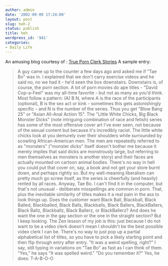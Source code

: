 ```yaml
---
author: admin
date: '2002-09-09 17:24:00'
layout: post
slug: heh-2
status: publish
title: heh
wordpress_id: '941'
categories:
- Daily Life
---
```


An amusing blog courtesy of : [True Porn Clerk
Stories](http://www.improvisation.ws/mb/showthread.php?s=b627ddf7bff53053ae23b57b2858366f&threadid=4475)
A sample entry:

> A guy came up to the counter a few days ago and asked me if "Tae Bo"
> was in. I explained that we don't carry exercise videos and he said
> no, no we had it - he'd seen the box downstairs. Downstairs is, of
> course, the porn section. A lot of porn movies do ape titles - "David
> Cop-a-Feel" was my all-time favorite - but not as many as you'd think.
> Most follow a pattern: (A) B N, where A is the race of the
> participants (optional), B is the sex act or kink - sometimes this
> gets astonishingly specific - and N is the number of the series. Thus
> you get "Blow Bang 25" or "Asian All-Anal Action 15". The "Little
> White Chicks, Big Black Monster Dicks" (note intriguing combination of
> race and fetish) series has some of the most offensive cover art I've
> ever seen, not because of the sexual content but because it's
> incredibly racist. The little white chicks look at you demurely over
> their shoulders while surrounded by scowling African-American men. The
> men are repeatedly referred to as "monsters" ("monster dicks" itself
> doesn't bother me because it merely implies that said dicks are
> monstrously large, but referring to men themselves as monsters is
> another story) and their faces are actually mounted on cartoon animal
> bodies. There's no way in hell you could put that cover on, say, a
> book and not get your store burnt down, and perhaps rightly so. But my
> well-meaning liberalism can pretty much go screw itself, as the series
> is cheerfully (and heavily) rented by all races. Anyway, Tae Bo. I
> can't find it in the computer, but that's not unusual - deliberate
> misspellings are common in porn. That, plus the inevitable similarity
> of titles makes it a real pain in the ass to look things up. Does the
> customer want Black Ball, Blackball, Black Balled, Blackballed, Black
> Balls, Blackballs, Black Ballers, BlackBallers, Black Ballz,
> Blackballz, Black Ballerz, or BlackBallerz? And does he want the one
> in the gay section or the one in the straight section? But I keep
> looking. The Zen lesson of my job is this: just because I do not want
> to be a video clerk doesn't mean I shouldn't be the best possible
> video clerk I can be. There's no way to just pop up a partial
> alphabetical list of titles, so you have to pick a likely starting
> point and then flip through entry after entry. "It was a weird
> spelling, right?" I say, still typing in variations on "Tae Bo" as
> fast as I can think of them. "Yes," he says "It was spelled weird."
> "Do you remember it?" Yes, he does: T-A-B-O-O
